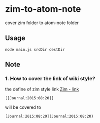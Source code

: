 # zim-to-atom-note
cover zim folder to atom-note folder

## Usage

```
node main.js srcDir destDir
```

## Note
### 1. How to cover the link of wiki style?
the define of zim style link [Zim - link](http://zim-wiki.org/manual/Help/Links.html)

```
[[Journal:2015:08:20]]
```

will be covered to

```
[Journal:2015:08:20](Journal:2015:08:20)
```
